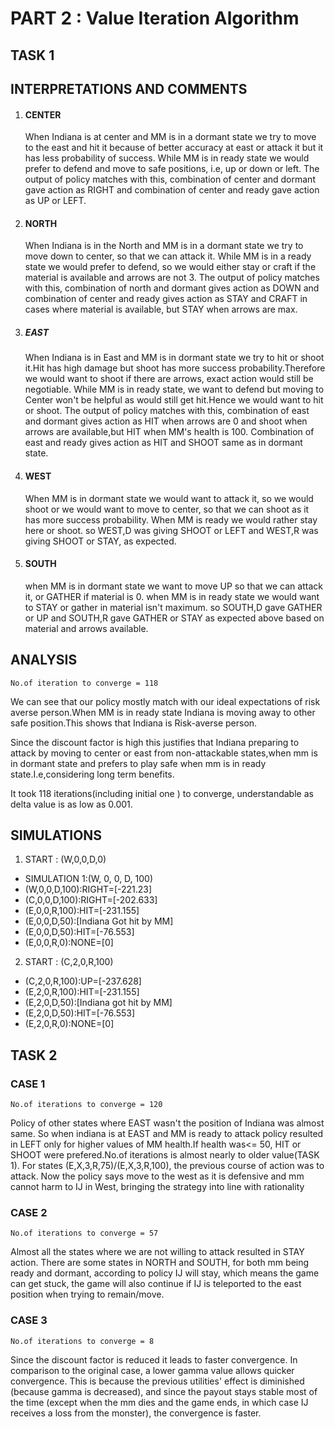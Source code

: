 # PART 2 : Value Iteration Algorithm

## TASK 1
## INTERPRETATIONS AND COMMENTS

1. #### CENTER
	When Indiana is at center and MM is in a dormant state we try to move to the east and hit it because of better accuracy at east or attack it but it has less probability of success.
	While MM is in ready state we would prefer to defend and move to safe positions, i.e, up or down or left.
	The output of policy matches with this, combination of center and dormant gave action as RIGHT and combination of center and ready gave action as UP or LEFT.

2.	#### NORTH
	When Indiana is in the North and MM is in a dormant state we try to move down to center, so that we can attack it.
	While MM is in a ready state we would prefer to defend, so we would either stay or craft if the material is available and arrows are not 3.
	The output of policy matches with this, combination of north and dormant gives action as DOWN and combination of center and ready gives action as STAY and CRAFT in cases where material is available, but STAY when arrows are max.

3. ##### EAST
	When Indiana is in East and MM is in dormant state we try to hit or shoot it.Hit has high damage but shoot has more success probability.Therefore we would want to shoot if there are arrows, exact action would still be negotiable.
	While MM is in ready state, we want to defend but moving to Center won't be helpful as would still get hit.Hence we would want to hit or shoot.
	The output of policy matches with this, combination of east and dormant gives action as HIT when arrows are 0 and shoot when arrows are available,but HIT when MM's health is 100. Combination of east and ready gives action as HIT and SHOOT same as in dormant state.

4.	#### WEST
	When MM is in dormant state we would want to attack it, so we would shoot or we would want to move to center, so that we can shoot as it has more success probability.
	When MM is ready we would rather stay here or shoot.
	so WEST,D was giving SHOOT or LEFT and WEST,R was giving SHOOT or STAY, as expected.
	
5.	#### SOUTH
	when MM is in dormant state we want to move UP so that we can attack it, or GATHER if material is 0.
	when MM is in ready state we would want to STAY or gather in material isn't maximum.
	so SOUTH,D gave GATHER or UP and SOUTH,R gave GATHER or STAY as expected above based on material and arrows available.



## ANALYSIS
    No.of iteration to converge = 118
We can see that our policy mostly match with our ideal expectations of risk averse person.When MM is in ready state Indiana is moving away to other safe position.This shows that Indiana is Risk-averse person.

Since the discount factor is high this justifies that Indiana
preparing to attack by moving to center or east from non-attackable states,when mm is in dormant state and prefers to play safe when mm is in ready state.I.e,considering long term benefits.
    
It took 118 iterations(including initial one ) to converge, understandable as delta value is as low as 0.001.


## SIMULATIONS
1. START : (W,0,0,D,0)  
* SIMULATION 1:(W, 0, 0, D, 100) 
* (W,0,0,D,100):RIGHT=[-221.23]
* (C,0,0,D,100):RIGHT=[-202.633]
* (E,0,0,R,100):HIT=[-231.155]
* (E,0,0,D,50):[Indiana Got hit by MM]
* (E,0,0,D,50):HIT=[-76.553]
* (E,0,0,R,0):NONE=[0]

2. START : (C,2,0,R,100) 
* (C,2,0,R,100):UP=[-237.628]
* (E,2,0,R,100):HIT=[-231.155]
* (E,2,0,D,50):[Indiana got hit by MM]
* (E,2,0,D,50):HIT=[-76.553]
* (E,2,0,R,0):NONE=[0]


## TASK 2
### CASE 1

    No.of iterations to converge = 120

Policy of other states where EAST wasn't the position of Indiana was almost same. So when indiana is at EAST and MM is ready to attack policy resulted in LEFT only for higher values of MM health.If health was<= 50, HIT or SHOOT were prefered.No.of iterations is almost nearly to older value(TASK 1). For states (E,X,3,R,75)/(E,X,3,R,100), the previous course of action was to attack. Now the policy says move to the west as it is defensive and mm cannot harm to IJ in West, bringing the strategy into line with rationality

### CASE 2

    No.of iterations to converge = 57

Almost all the states where we are not willing to attack resulted in STAY action. There are some states in NORTH and SOUTH, for both mm being ready and
dormant, according to policy IJ will stay, which means the game can get stuck, the game will also continue if IJ is teleported to the east position when trying to remain/move.

### CASE 3

    No.of iterations to converge = 8

Since the discount factor is reduced it leads to faster convergence. In comparison to the original case, a lower gamma value allows quicker convergence. This is because the previous utilities' effect is diminished (because gamma is decreased), and since the payout stays stable most of the time (except when the mm dies and the game ends, in which case IJ receives a loss from the monster), the convergence is faster.